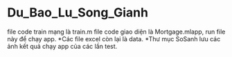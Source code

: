 # Du_Bao_Lu_Song_Gianh
<space> file code train mạng là train.m
<space> file code giao diện là Mortgage.mlapp, run file này để chạy app.
*Các file excel còn lại là data.
*Thư mục SoSanh lưu các ảnh kết quả chạy app của các lần test.
